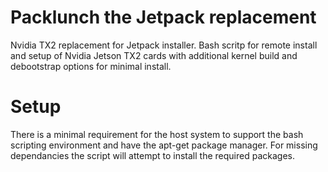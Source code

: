 # Packlunch the Jetpack replacement
Nvidia TX2 replacement for Jetpack installer. Bash scritp for remote install and setup of Nvidia Jetson TX2 cards with additional kernel build and debootstrap options for minimal install.

# Setup
There is a minimal requirement for the host system to support the bash scripting environment and have the apt-get package manager. For missing dependancies the script will attempt to install the required packages.


